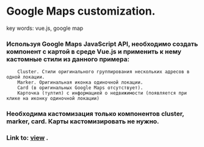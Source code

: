 # Google Maps customization. 

key words:     vue.js,  google map 

### Используя Google Maps JavaScript API, необходимо создать компонент c картой в среде Vue.js и применить к нему кастомные стили из данного примера:
        
        Cluster. Стили оригинального группирования нескольких адресов в одной локации.
        Marker. Оригинальная иконка одиночной локации.
        Card (в оригинальных Google Maps отсутствует). 
        Карточка (тултип) с информацией о недвижимости (появляется при клике на иконку одиночной локации)
        
### Необходима кастомизация только компонентов cluster, marker, card. Карты кастомизировать не нужно.   

### Link to: [view](https://sergii5854.github.io/vue-google-map.github.io/) .     